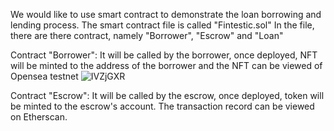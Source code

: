 We would like to use smart contract to demonstrate the loan borrowing and lending process. The smart contract file is called "Fintestic.sol"
In the file, there are there contract, namely "Borrower", "Escrow" and "Loan"



Contract "Borrower":
It will be called by the borrower, once deployed, NFT will be minted to the address of the borrower and the NFT can be viewed of Opensea testnet
![IVZjGXR](https://user-images.githubusercontent.com/91397409/201110516-6aa387df-b095-433c-ba1b-555e0e7b9497.png)



Contract "Escrow":
It will be called by the escrow, once deployed, token will be minted to the escrow's account. The transaction record can be viewed on Etherscan.
